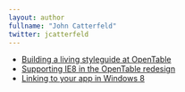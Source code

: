 ```yaml
---
layout: author
fullname: "John Catterfeld"
twitter: jcatterfeld
---
```



* <a href="/blog/2015/01/19/building-a-living-styleguide-at-opentable/">Building a living styleguide at OpenTable</a>
* <a href="/blog/2014/12/08/supporting-ie8-in-the-opentable-redesign/">Supporting IE8 in the OpenTable redesign</a>
* <a href="/blog/2013/10/21/linking-to-your-app-in-windows-8/">Linking to your app in Windows 8</a>

